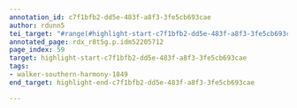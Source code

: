 ```yaml
---
annotation_id: c7f1bfb2-dd5e-483f-a8f3-3fe5cb693cae
author: rdunn5
tei_target: "#range(#highlight-start-c7f1bfb2-dd5e-483f-a8f3-3fe5cb693cae, #highlight-end-c7f1bfb2-dd5e-483f-a8f3-3fe5cb693cae)"
annotated_page: rdx_r8t5g.p.idm52205712
page_index: 59
target: highlight-start-c7f1bfb2-dd5e-483f-a8f3-3fe5cb693cae
tags:
- walker-southern-harmony-1849
end_target: highlight-end-c7f1bfb2-dd5e-483f-a8f3-3fe5cb693cae

---
```

